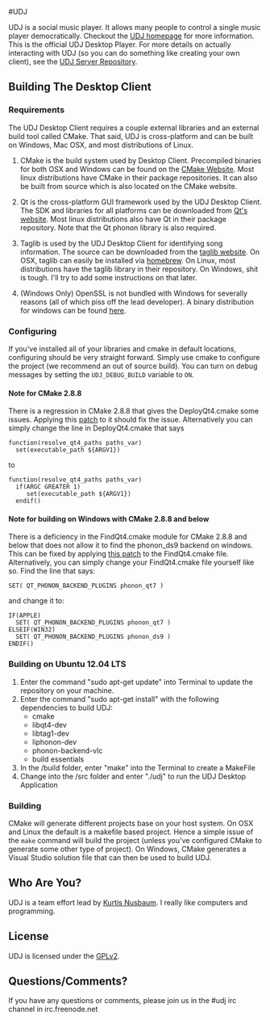 #UDJ

UDJ is a social music player. It allows many people to control
a single music player democratically. Checkout the
[UDJ homepage][home] for more information. This is the official
UDJ Desktop Player. For more details on actually interacting with
UDJ (so you can do something like creating your own client), see the [UDJ Server Repository][server].


## Building The Desktop Client

### Requirements

The UDJ Desktop Client requires a couple external libraries and an external build tool called
CMake. That said, UDJ is cross-platform and can be built on Windows, Mac OSX, and most 
distributions of Linux.

1. CMake is the build system used by Desktop Client. Precompiled binaries for both OSX and
Windows can be found on the [CMake Website][cmake]. Most linux distributions have CMake in their
package repositories. It can also be built from source which is also located on the CMake website.

2. Qt is the cross-platform GUI framework used by the UDJ Desktop Client. The SDK and libraries
for all platforms can be downloaded from [Qt's website][qt]. Most linux distributions also
have Qt in their package repository. Note that the Qt phonon library is also required.

3. Taglib is used by the UDJ Desktop Client for identifying song information. The source
can be downloaded from the [taglib website][taglib]. On OSX, taglib can easily be installed
via [homebrew][brew]. On Linux, most distributions have the taglib library in their 
repository. On Windows, shit is tough. I'll try to add some instructions on that later.

4. (Windows Only) OpenSSL is not bundled with Windows for severally reasons (all of which piss off the lead developer).
A binary distribution for windows can be found [here][win-openssl].

### Configuring
If you've installed all of your libraries and cmake in default locations, configuring should
be very straight forward. Simply use cmake to configure the project (we recommend an out of 
source build). You can turn on debug messages by setting the `UDJ_DEBUG_BUILD` variable to `ON`.

#### Note for CMake 2.8.8
There is a regression in CMake 2.8.8 that gives the DeployQt4.cmake some issues. Applying this [patch][deploypatch]
to it should fix the issue. Alternatively you can simply change the line in DeployQt4.cmake that says

    function(resolve_qt4_paths paths_var)
      set(executable_path ${ARGV1})

to

    function(resolve_qt4_paths paths_var)
      if(ARGC GREATER 1)
         set(executable_path ${ARGV1})
      endif()

#### Note for building on Windows with CMake 2.8.8 and below
There is a deficiency in the FindQt4.cmake module for CMake 2.8.8 and below
that does not allow it to find the phonon_ds9 backend on windows. This can
be fixed by applying [this patch][findphononpatch] to the FindQt4.cmake file.
Alternatively, you can simply change your FindQt4.cmake file yourself like so. Find
the line that says:

    SET( QT_PHONON_BACKEND_PLUGINS phonon_qt7 )

and change it to:


    IF(APPLE)
      SET( QT_PHONON_BACKEND_PLUGINS phonon_qt7 )
    ELSEIF(WIN32)
      SET( QT_PHONON_BACKEND_PLUGINS phonon_ds9 )
    ENDIF()

### Building on Ubuntu 12.04 LTS

1. Enter the command "sudo apt-get update" into Terminal to update the repository on your machine.
2. Enter the command "sudo apt-get install" with the following dependencies to build UDJ:
	- cmake
	- libqt4-dev
	- libtag1-dev
	- liphonon-dev
	- phonon-backend-vlc
	- build essentials
3. In the /build folder, enter "make" into the Terminal to create a MakeFile
4. Change into the /src folder and enter "./udj" to run the UDJ Desktop Application

### Building
CMake will generate different projects base on your host system. On OSX and Linux the default is 
a makefile based project. Hence a simple issue of the `make` command will build the project 
(unless you've configured CMake to generate some other type of project). 
On Windows, CMake generates a Visual Studio solution file that can then be used to build UDJ.

## Who Are You?

UDJ is a team effort lead by [Kurtis Nusbaum][kln].
I really like computers and programming.

## License
UDJ is licensed under the [GPLv2][gpl].

## Questions/Comments?

If you have any questions or comments, please join us in the 
\#udj irc channel in irc.freenode.net

[home]:https://www.udjplayer.com
[server]:https://github.com/klnusbaum/UDJ-Server
[kln]:https://github.com/klnusbaum/
[gpl]:https://github.com/klnusbaum/UDJ-Desktop-Client/blob/master/LICENSE
[cmake]:http://www.cmake.org/cmake/resources/software.html
[qt]:http://qt.nokia.com/downloads
[taglib]:http://developer.kde.org/~wheeler/taglib.html
[brew]:http://mxcl.github.com/homebrew/
[deploypatch]:https://github.com/downloads/klnusbaum/UDJ-Desktop-Client/0001-DeployQt4-Set-executable_path-if-actually-passed.patch
[findphononpatch]:https://github.com/downloads/klnusbaum/UDJ-Desktop-Client/0001-phonon-backend-tweak.patch
[win-openssl]:http://www.openssl.org/related/binaries.html
